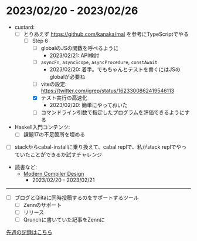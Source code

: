 # 2023/02/20 - 2023/02/26

- custard:
    - [ ] とりあえず <https://github.com/kanaka/mal> を参考にTypeScriptでやる
        - [ ] Step 6
            - [ ] globalのJSの関数を呼べるように
                - 2023/02/21: API検討
            - [ ] `asyncFn`, `asyncScope`, `asyncProcedure`, `constAwait`
                - 2023/02/20: 着手。でもちゃんとテストを書くにはJSのglobalが必要ね
            - [ ] viteの設定: <https://twitter.com/igrep/status/1623300862419546113>
            - [x] テスト実行の高速化
                - 2023/02/20: 簡単にやっておいた
            - [ ] コマンドライン引数で指定したプログラムを評価できるようにする
- Haskell入門コンテンツ:
    - [ ] 課題17の不足箇所を埋める
- [ ] stackからcabal-installに乗り換えて、cabal replで、私がstack replでやっていたことができるか試すチャレンジ
- 読書など:
    - [Modern Compiler Design](https://www.springer.com/jp/book/9781461446989)
        - 2023/02/20 - 2023/02/21

------

- [ ] ブログとQiitaに同時投稿するのをサポートするツール
    - [ ] Zennのサポート
    - [ ] リリース
    - [ ] Qrunchに書いていた記事をZennに

[先週の記録はこちら](https://github.com/igrep/daily-commits/blob/0c6a4c46819b75b16f78e432432a51436826e50b/yesterday.md)
